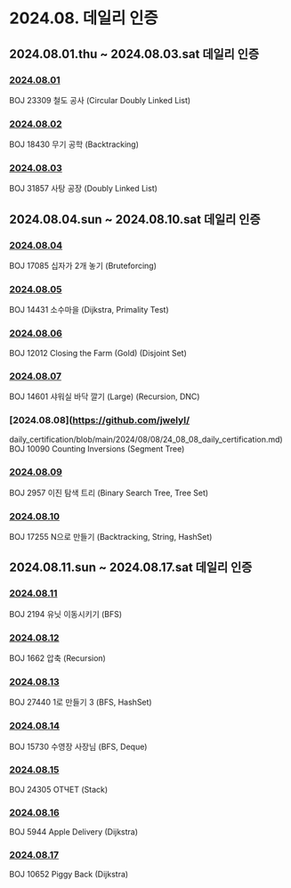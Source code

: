 # 2024.08. 데일리 인증

## 2024.08.01.thu ~ 2024.08.03.sat 데일리 인증

### [2024.08.01](https://github.com/jwelyl/daily_certification/blob/main/2024/08/01/24_08_01_daily_certification.md)
BOJ 23309 철도 공사 (Circular Doubly Linked List)

### [2024.08.02](https://github.com/jwelyl/daily_certification/blob/main/2024/08/02/24_08_02_daily_certification.md)
BOJ 18430 무기 공학 (Backtracking)

### [2024.08.03](https://github.com/jwelyl/daily_certification/blob/main/2024/08/03/24_08_03_daily_certification.md)
BOJ 31857 사탕 공장 (Doubly Linked List)

## 2024.08.04.sun ~ 2024.08.10.sat 데일리 인증

### [2024.08.04](https://github.com/jwelyl/daily_certification/blob/main/2024/08/04/24_08_04_daily_certification.md)
BOJ 17085 십자가 2개 놓기 (Bruteforcing)

### [2024.08.05](https://github.com/jwelyl/daily_certification/blob/main/2024/08/05/24_08_05_daily_certification.md)
BOJ 14431 소수마을 (Dijkstra, Primality Test)

### [2024.08.06](https://github.com/jwelyl/daily_certification/blob/main/2024/08/06/24_08_06_daily_certification.md)
BOJ 12012 Closing the Farm (Gold) (Disjoint Set)

### [2024.08.07](https://github.com/jwelyl/daily_certification/blob/main/2024/08/07/24_08_07_daily_certification.md)
BOJ 14601 샤워실 바닥 깔기 (Large) (Recursion,  DNC)

### [2024.08.08](https://github.com/jwelyl/
daily_certification/blob/main/2024/08/08/24_08_08_daily_certification.md)
BOJ 10090 Counting Inversions (Segment Tree)

### [2024.08.09](https://github.com/jwelyl/daily_certification/blob/main/2024/08/09/24_08_09_daily_certification.md)
BOJ 2957 이진 탐색 트리 (Binary Search Tree, Tree Set)

### [2024.08.10](https://github.com/jwelyl/daily_certification/blob/main/2024/08/10/24_08_10_daily_certification.md)
BOJ 17255 N으로 만들기 (Backtracking, String, HashSet)

## 2024.08.11.sun ~ 2024.08.17.sat 데일리 인증

### [2024.08.11](https://github.com/jwelyl/daily_certification/blob/main/2024/08/11/24_08_11_daily_certification.md)
BOJ 2194 유닛 이동시키기 (BFS)

### [2024.08.12](https://github.com/jwelyl/daily_certification/blob/main/2024/08/12/24_08_12_daily_certification.md)
BOJ 1662 압축 (Recursion)

### [2024.08.13](https://github.com/jwelyl/daily_certification/blob/main/2024/08/13/24_08_13_daily_certification.md)
BOJ 27440 1로 만들기 3 (BFS, HashSet)

### [2024.08.14](https://github.com/jwelyl/daily_certification/blob/main/2024/08/14/24_08_14_daily_certification.md)
BOJ 15730 수영장 사장님 (BFS, Deque)

### [2024.08.15](https://github.com/jwelyl/daily_certification/blob/main/2024/08/15/24_08_15_daily_certification.md)
BOJ 24305 ОТЧЕТ (Stack)

### [2024.08.16](https://github.com/jwelyl/daily_certification/blob/main/2024/08/16/24_08_16_daily_certification.md)
BOJ 5944 Apple Delivery (Dijkstra)

### [2024.08.17](https://github.com/jwelyl/daily_certification/blob/main/2024/08/17/24_08_17_daily_certification.md)
BOJ 10652 Piggy Back (Dijkstra)